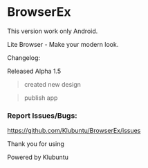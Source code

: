 # BrowserEx
This version work only Android.

Lite Browser - Make your modern look.

Changelog:

Released Alpha 1.5

> created new design

> publish app

### Report Issues/Bugs:
https://github.com/Klubuntu/BrowserEx/issues

Thank you for using

Powered by Klubuntu
